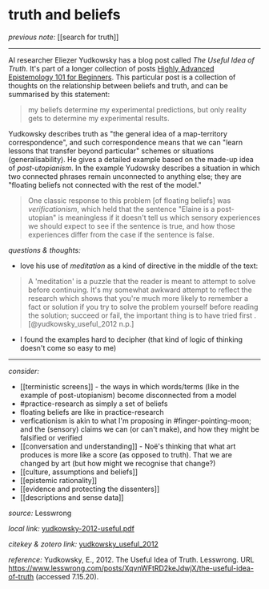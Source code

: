 # truth and beliefs

_previous note:_ [[search for truth]]

---

AI researcher Eliezer Yudkowsky has a blog post called _The Useful Idea of Truth_. It's part of a longer collection of posts [Highly Advanced Epistemology 101 for Beginners](https://www.lesswrong.com/s/SqFbMbtxGybdS2gRs). This particular post is a collection of thoughts on the relationship between beliefs and truth, and can be summarised by this statement:

>my beliefs determine my experimental predictions, but only reality gets to determine my experimental results.

Yudkowsky describes truth as "the general idea of a map-territory correspondence", and such correspondence means that we can "learn lessons that transfer beyond particular" schemes or situations (generalisability). He gives a detailed example based on the made-up idea of _post-utopianism_. In the example Yudowsky describes a situation in which two connected phrases remain unconnected to anything else; they are "floating beliefs not connected with the rest of the model."

>One classic response to this problem [of floating beliefs] was _verificationism_, which held that the sentence "Elaine is a post-utopian" is meaningless if it doesn't tell us which sensory experiences we should expect to see if the sentence is true, and how those experiences differ from the case if the sentence is false.



_questions & thoughts:_

- love his use of _meditation_ as a kind of directive in the middle of the text: 

>A 'meditation' is a puzzle that the reader is meant to attempt to solve before continuing. It's my somewhat awkward attempt to reflect the research which shows that you're much more likely to remember a fact or solution if you try to solve the problem yourself before reading the solution; succeed or fail, the important thing is to have tried first .[@yudkowsky_useful_2012 n.p.]

- I found the examples hard to decipher (that kind of logic of thinking doesn't come so easy to me)

--- 

_consider:_

- [[terministic screens]] - the ways in which words/terms (like in the example of post-utopianism) become disconnected from a model
- #practice-research as simply a set of beliefs
- floating beliefs are like in practice-research
- verficationism is akin to what I'm proposing in #finger-pointing-moon; and the (sensory) claims we can (or can't make), and how they might be falsified or verified
- [[conversation and understanding]] - Noë's thinking that what art produces is more like a score (as opposed to truth). That we are changed by art (but how might we recognise that change?)
- [[culture, assumptions and beliefs]]
- [[epistemic rationality]]
- [[evidence and protecting the dissenters]]
- [[descriptions and sense data]]

_source:_ Lesswrong

_local link:_ [yudkowsky-2012-useful.pdf](hook://file/mhQM5QIjB?p=c2tlbGxpcy9Eb3dubG9hZHM=&n=yudkowsky-2012-useful.pdf)

_citekey & zotero link:_ [yudkowsky_useful_2012](zotero://select/items/1_FDDYNW3Y)

_reference:_ Yudkowsky, E., 2012. The Useful Idea of Truth. Lesswrong. URL https://www.lesswrong.com/posts/XqvnWFtRD2keJdwjX/the-useful-idea-of-truth (accessed 7.15.20).


